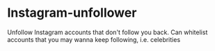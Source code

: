 # Instagram-unfollower
Unfollow Instagram accounts that don't follow you back. Can whitelist accounts that you may wanna keep following, i.e. celebrities
